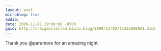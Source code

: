 ```yaml
---
layout: post
microblog: true
audio: 
date: 2009-11-01 19:00:00 -0500
guid: http://craigmcclellan.micro.blog/2009/11/02/t5355898921.html
---
```

Thank you @paramore for an amazing night.
